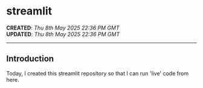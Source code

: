 # streamlit

**CREATED**: *Thu 8th May 2025 22:36 PM GMT*  
**UPDATED**: *Thu 8th May 2025 22:36 PM GMT* 

-----

## Introduction

Today, I created this streamlit repository so that I can run 'live' code from here.  

